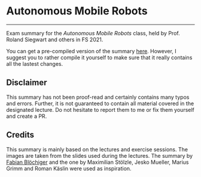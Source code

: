 # Autonomous Mobile Robots
---

Exam summary for the *Autonomous Mobile Robots* class, held by Prof. Roland Siegwart and others in FS 2021.

You can get a pre-compiled version of the summary [here](./main_final.pdf). However, I suggest you to rather compile it yourself to make sure that it really contains all the lastest changes.

## Disclaimer
This summary has not been proof-read and certainly contains many typos and errors. Further, it is not guaranteed to contain all material covered in the designated lecture. Do not hesitate to report them to me or fix them yourself and create a PR.

## Credits
This summary is mainly based on the lectures and exercise sessions. The images are taken from the slides used during the lectures. The summary by [Fabian Blöchiger](https://github.com/fabianbl/amr2016_summary) and the one by Maximilian Stölzle, Jesko Mueller, Marius Grimm and Roman Käslin were used as inspiration.
